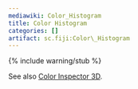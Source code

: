 ```yaml
---
mediawiki: Color_Histogram
title: Color Histogram
categories: []
artifact: sc.fiji:Color\_Histogram
---
```


{% include warning/stub %}


See also [Color Inspector 3D](/plugins/color-inspector-3d).


